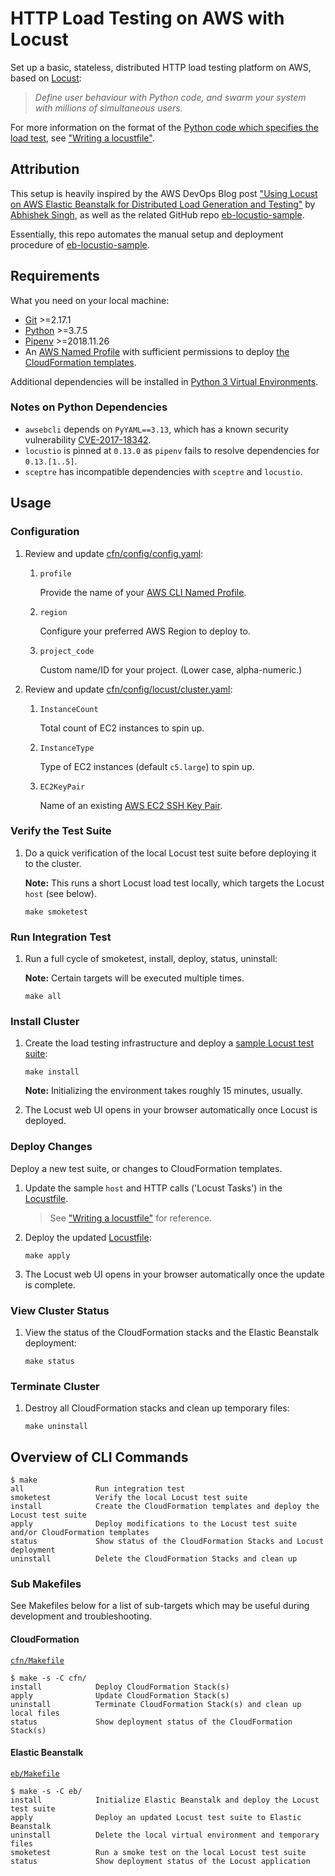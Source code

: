 # HTTP Load Testing on AWS with Locust

Set up a basic, stateless, distributed HTTP load testing platform on AWS, based on [Locust](http://locust.io/):

> _Define user behaviour with Python code, and swarm your system with millions of simultaneous users._

For more information on the format of the [Python code which specifies the load test](eb/locustfile.py), see ["Writing a locustfile"](http://docs.locust.io/en/latest/writing-a-locustfile.html).

## Attribution

This setup is heavily inspired by the AWS DevOps Blog post ["Using Locust on AWS Elastic Beanstalk for Distributed Load Generation and Testing"](https://aws.amazon.com/blogs/devops/using-locust-on-aws-elastic-beanstalk-for-distributed-load-generation-and-testing/) by [Abhishek Singh](https://github.com/abhiksingh), as well as the related GitHub repo [eb-locustio-sample](https://www.github.com/awslabs/eb-locustio-sample).

Essentially, this repo automates the manual setup and deployment procedure of [eb-locustio-sample](https://www.github.com/awslabs/eb-locustio-sample).

## Requirements

What you need on your local machine:

* [Git](https://git-scm.com/) >=2.17.1
* [Python](https://www.python.org/) >=3.7.5
* [Pipenv](https://github.com/pypa/pipenv) >=2018.11.26
* An [AWS Named Profile](https://docs.aws.amazon.com/cli/latest/userguide/cli-configure-profiles.html) with sufficient permissions to deploy [the CloudFormation templates](cfn/templates).

Additional dependencies will be installed in [Python 3 Virtual Environments](https://docs.python.org/3/tutorial/venv.html).

### Notes on Python Dependencies

* `awsebcli` depends on `PyYAML==3.13`, which has a known security vulnerability [CVE-2017-18342](https://nvd.nist.gov/vuln/detail/CVE-2017-18342).
* `locustio` is pinned at `0.13.0` as `pipenv` fails to resolve dependencies for `0.13.[1..5]`.
* `sceptre` has incompatible dependencies with `sceptre` and `locustio`.

## Usage

### Configuration

1. Review and update [cfn/config/config.yaml](cfn/config/config.yaml):

    1. `profile`

        Provide the name of your [AWS CLI Named Profile](https://docs.aws.amazon.com/cli/latest/userguide/cli-configure-profiles.html).

    2. `region`

        Configure your preferred AWS Region to deploy to.

    3. `project_code`

        Custom name/ID for your project. (Lower case, alpha-numeric.)

2. Review and update [cfn/config/locust/cluster.yaml](cfn/config/locust/cluster.yaml):

    1. `InstanceCount`

        Total count of EC2 instances to spin up.

    2. `InstanceType`

        Type of EC2 instances (default `c5.large`) to spin up.

    3. `EC2KeyPair`

        Name of an existing [AWS EC2 SSH Key Pair](https://docs.aws.amazon.com/AWSEC2/latest/UserGuide/ec2-key-pairs.html).

### Verify the Test Suite

1. Do a quick verification of the local Locust test suite before deploying it to the cluster.

    **Note:** This runs a short Locust load test locally, which targets the Locust `host` (see below).

    ```
    make smoketest
    ```

### Run Integration Test

1. Run a full cycle of smoketest, install, deploy, status, uninstall:

    **Note:** Certain targets will be executed multiple times.

    ```
    make all
    ```

### Install Cluster

1. Create the load testing infrastructure and deploy a [sample Locust test suite](eb/locustfile.py):

    ```
    make install
    ```

    **Note:** Initializing the environment takes roughly 15 minutes, usually.

2. The Locust web UI opens in your browser automatically once Locust is deployed.

### Deploy Changes

Deploy a new test suite, or changes to CloudFormation templates.

1. Update the sample `host` and HTTP calls ('Locust Tasks') in the [Locustfile](eb/locustfile.py).

    > See ["Writing a locustfile"](http://docs.locust.io/en/latest/writing-a-locustfile.html) for reference.

2. Deploy the updated [Locustfile](eb/locustfile.py):

    ```
    make apply
    ```

3. The Locust web UI opens in your browser automatically once the update is complete.

### View Cluster Status

1. View the status of the CloudFormation stacks and the Elastic Beanstalk deployment:

    ```
    make status
    ```

### Terminate Cluster

1. Destroy all CloudFormation stacks and clean up temporary files:

    ```
    make uninstall
    ```

## Overview of CLI Commands

```
$ make                                                        
all                Run integration test
smoketest          Verify the local Locust test suite
install            Create the CloudFormation templates and deploy the Locust test suite
apply              Deploy modifications to the Locust test suite and/or CloudFormation templates
status             Show status of the CloudFormation Stacks and Locust deployment
uninstall          Delete the CloudFormation Stacks and clean up
```

### Sub Makefiles

See Makefiles below for a list of sub-targets which may be useful during development and troubleshooting.

#### CloudFormation

[`cfn/Makefile`](cfn/Makefile)

```
$ make -s -C cfn/
install            Deploy CloudFormation Stack(s)
apply              Update CloudFormation Stack(s)
uninstall          Terminate CloudFormation Stack(s) and clean up local files
status             Show deployment status of the CloudFormation Stack(s)
```

#### Elastic Beanstalk

[`eb/Makefile`](eb/Makefile)

```
$ make -s -C eb/
install            Initialize Elastic Beanstalk and deploy the Locust test suite
apply              Deploy an updated Locust test suite to Elastic Beanstalk
uninstall          Delete the local virtual environment and temporary files
smoketest          Run a smoke test on the local Locust test suite
status             Show deployment status of the Locust application
```

